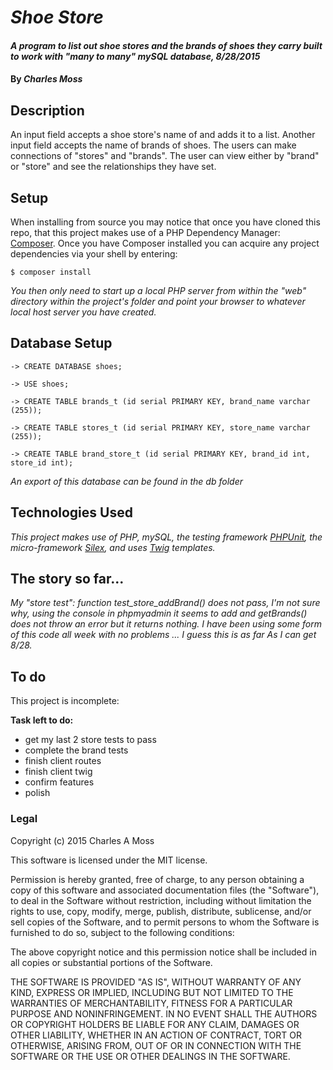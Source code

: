 # _Shoe Store_

#### _A program to list out shoe stores and the brands of shoes they carry built to work with "many to many" mySQL database, 8/28/2015_

#### By _**Charles Moss**_

## Description

An input field accepts a shoe store's name of and adds it to a list. Another input field accepts the name of brands of shoes. The users can make connections of "stores" and "brands". The user can view either by "brand" or "store" and see the relationships they have set.  

## Setup
When installing from source you may notice that once you have cloned this repo, that this project makes use of a PHP Dependency Manager: [Composer](https://github.com/composer/composer). Once you have Composer installed you can acquire any project dependencies via your shell by entering:

```
$ composer install
```

_You then only need to start up a local PHP server from within the "web" directory within the project's folder and point your browser to whatever local host server you have created._

## Database Setup

```
-> CREATE DATABASE shoes;

-> USE shoes;

-> CREATE TABLE brands_t (id serial PRIMARY KEY, brand_name varchar (255));

-> CREATE TABLE stores_t (id serial PRIMARY KEY, store_name varchar (255));

-> CREATE TABLE brand_store_t (id serial PRIMARY KEY, brand_id int, store_id int);

```

_An export of this database can be found in the db folder_

## Technologies Used
_This project makes use of PHP, mySQL, the testing framework [PHPUnit](https://phpunit.de/), the micro-framework [Silex](http://silex.sensiolabs.org/), and uses [Twig](http://twig.sensiolabs.org/) templates._

## The story so far...
_My "store test": function test_store_addBrand() does not pass, I'm not sure why, using the console in phpmyadmin it seems to add and getBrands() does not throw an error but it returns nothing. I have been using some form of this code all week with no problems ... I guess this is as far As I can get 8/28._

## To do

This project is incomplete:

**Task left to do:**
* get my last 2 store tests to pass
* complete the brand tests
* finish client routes
* finish client twig
* confirm features
* polish

### Legal

Copyright (c) 2015 Charles A Moss

This software is licensed under the MIT license.

Permission is hereby granted, free of charge, to any person obtaining a copy
of this software and associated documentation files (the "Software"), to deal
in the Software without restriction, including without limitation the rights
to use, copy, modify, merge, publish, distribute, sublicense, and/or sell
copies of the Software, and to permit persons to whom the Software is
furnished to do so, subject to the following conditions:

The above copyright notice and this permission notice shall be included in
all copies or substantial portions of the Software.

THE SOFTWARE IS PROVIDED "AS IS", WITHOUT WARRANTY OF ANY KIND, EXPRESS OR
IMPLIED, INCLUDING BUT NOT LIMITED TO THE WARRANTIES OF MERCHANTABILITY,
FITNESS FOR A PARTICULAR PURPOSE AND NONINFRINGEMENT. IN NO EVENT SHALL THE
AUTHORS OR COPYRIGHT HOLDERS BE LIABLE FOR ANY CLAIM, DAMAGES OR OTHER
LIABILITY, WHETHER IN AN ACTION OF CONTRACT, TORT OR OTHERWISE, ARISING FROM,
OUT OF OR IN CONNECTION WITH THE SOFTWARE OR THE USE OR OTHER DEALINGS IN
THE SOFTWARE.
